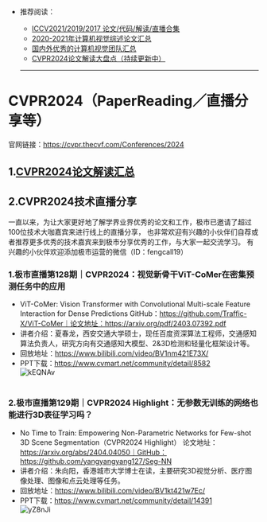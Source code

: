* 推荐阅读：<br>
  * [ICCV2021/2019/2017 论文/代码/解读/直播合集](https://github.com/extreme-assistant/ICCV2021-Paper-Code-Interpretation)
  * [2020-2021年计算机视觉综述论文汇总](https://github.com/extreme-assistant/survey-computer-vision)
  * [国内外优秀的计算机视觉团队汇总](https://github.com/extreme-assistant/Awesome-CV-Team)
  * [CVPR2024论文解读大盘点（持续更新中）](https://www.cvmart.net/community/detail/8557)
 
  ------

# CVPR2024（PaperReading／直播分享等）

官网链接：https://cvpr.thecvf.com/Conferences/2024
<br>


## 1.[CVPR2024论文解读汇总](https://www.cvmart.net/community/detail/8557)

## 2.CVPR2024技术直播分享

一直以来，为让大家更好地了解学界业界优秀的论文和工作，极市已邀请了超过100位技术大咖嘉宾来进行线上的直播分享，
也非常欢迎有兴趣的小伙伴们自荐或者推荐更多优秀的技术嘉宾来到极市分享优秀的工作，与大家一起交流学习。
有兴趣的小伙伴欢迎添加极市运营的微信（ID：fengcall19）

### 1.极市直播第128期｜CVPR2024：视觉新骨干ViT-CoMer在密集预测任务中的应用
* ViT-CoMer: Vision Transformer with Convolutional Multi-scale Feature Interaction for Dense Predictions
GitHub：https://github.com/Traffic-X/ViT-CoMer｜论文地址：https://arxiv.org/pdf/2403.07392.pdf<br>
* 讲者介绍：夏春龙，西安交通大学硕士，现任百度资深算法工程师，交通感知算法负责人，研究方向有交通感知大模型、2&3D检测和轻量化框架设计等。
* 回放地址：https://www.bilibili.com/video/BV1nm421E73X/<br>
* PPT下载：https://www.cvmart.net/community/detail/8582<br>
![kEQNAv](https://cdn.jsdelivr.net/gh/cynthia-yawian/images@main/uPic/kEQNAv.png)
<br><br>


### 2.极市直播第129期｜CVPR2024 Highlight：无参数无训练的网络也能进行3D表征学习吗？
* No Time to Train: Empowering Non-Parametric Networks for Few-shot 3D Scene Segmentation（CVPR2024 Highlight）
论文地址：https://arxiv.org/abs/2404.04050｜GitHub：https://github.com/yangyangyang127/Seg-NN<br>
* 讲者介绍：朱向阳，香港城市大学博士在读，主要研究3D视觉分析、医疗图像处理、图像和点云处理等任务。
* 回放地址：https://www.bilibili.com/video/BV1kt421w7Ec/<br>
* PPT下载：https://www.cvmart.net/community/detail/14391<br>
![yZ8nJi](https://cdn.jsdelivr.net/gh/cynthia-yawian/images@main/uPic/yZ8nJi.png)
<br><br>


